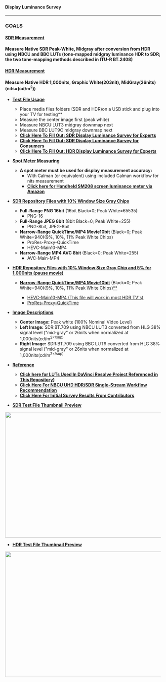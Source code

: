 #### Display Luminance Survey<br/>
---
### GOALS
#### <ins>SDR Measurement<ins>
#### Measure Native SDR Peak-White, Midgray after conversion from HDR using NBCU and BBC LUTs (tone-mapped midgray luminance HDR to SDR; the two tone-mapping methods described in ITU-R BT.2408)
#### <ins>HDR Measurement<ins>
#### Measure Native HDR 1,000nits, Graphic White(203nit), MidGray(26nits) (nits=(cd/m<sup>2</sup>))<br/>
   

* **<ins>Test File Usage<ins>**
    * Place media files folders (SDR and HDR)on a USB stick and plug into your TV for testing**
    * Measure the center image first (peak white)
    * Measure NBCU LUT3 midgray downmap next
    * Measure BBC LUT9C midgray downmap next
    * **[Click Here To Fill Out: SDR Display Luminance Survey for Experts](https://forms.gle/MRcGhh8WgQVUkUSJ9)**
    * **[Click Here To Fill Out: SDR Display Luminance Survey for Consumers](https://forms.gle/7PX7YSNEz3odWzY29)**
    * **[Click Here To Fill Out: HDR Display Luminance Survey for Experts](https://forms.gle/nFKsyX6bWNLTkdKt6)**
   

* **<ins>Spot Meter Measuring<ins>**
    * **A spot meter must be used for display measurement accuracy:**
        *  With Calman (or equivalent) using included Calman workflow for nits measurement
        * **[Click here for Handheld SM208 screen luminance meter via Amazon](https://www.amazon.com/gp/product/B00H050VEI/ref=ppx_yo_dt_b_asin_title_o00_s00?ie=UTF8&psc=1)**
   

* **<ins>SDR Repository Files with 10% Window Size Gray Chips<ins>**
    * **Full-Range PNG 16bit** (16bit Black=0; Peak White=65535)
       * PNG-16
    * **Full-Range JPEG 8bit** (8bit Black=0; Peak White=255)
       * PNG-8bit, JPEG-8bit
    * **Narrow-Range QuickTime/MP4 Movie10bit** (Black=0; Peak White=940)(9%, 10%, 11% Peak White Chips)
       * ProRes-Proxy-QuickTime
       * HEVC-Main10-MP4
    * **Narrow-Range MP4 AVC 8bit** (Black=0; Peak White=255)
       * AVC-Main-MP4   
   

* **<ins>HDR Repository Files with 10% Window Size Gray Chip and 5% for 1,000nits (pause movie)<ins>**
    * **<ins>Narrow-Range QuickTime/MP4 Movie10bit** (Black=0; Peak White=940)(9%, 10%, 11% Peak White Chips)<ins>**
       * HEVC-Main10-MP4 (This file will work in most HDR TV's)
       * ProRes-Proxy-QuickTime
   
 
* **<ins>Image Descriptions<ins>**
    * **Center Image:** Peak white (100% Nominal Video Level)
    * **Left Image:** SDR:BT.709 using NBCU LUT3 converted from HLG 38% signal level ("mid-gray" or 26nits when normalized at 1,000nits(cd/m<sup>2</sup)
    * **Right Image:** SDR:BT.709 using BBC LUT9 converted from HLG 38% signal level ("mid-gray" or 26nits when normalized at 1,000nits(cd/m<sup>2</sup)
   

* **<ins>Reference<ins>**
    * **[Click here for LUTs Used In DaVinci Resolve Project Referenced in This Repository](https://github.com/digitaltvguy/NBCU-HDR-SDR-Single-Stream_Workflow_Recommendation/tree/main/LUTS_for_Software/HLG-to-from-SDR%20-%20Type%20III%20and%20Type%20I/For%20DaVinci%20Resolve%2017%20-%20Video%20Level%20Tag%20Added%20-%20Type%20III))**
    * **[Click Here For NBCU UHD HDR/SDR Single-Stream Workflow Recommendation](https://github.com/digitaltvguy/NBCU-HDR-SDR-Single-Stream_Workflow_Recommendation)**
    * **[Click Here For Initial Survey Results From Contributors](https://www.icloud.com/numbers/040HYTS0GVcpkB3gFGE275p_A#SDR_Display_Luminance_Level_Survey_Tallies)**
   
  
* **<ins>SDR Test File Thumbnail Preview<ins>**
<p align="center">
  <img width="720" height="405" src="https://raw.githubusercontent.com/digitaltvguy/SDR-Luminance-Survey/main/Artwork/thumbnail720SDR.jpg">
</p>
   

* **<ins>HDR Test File Thumbnail Preview<ins>**
<p align="center">
  <img width="720" height="405" src="https://raw.githubusercontent.com/digitaltvguy/SDR-Luminance-Survey/main/Artwork/thumbnail720HDR.jpg">
</p>

